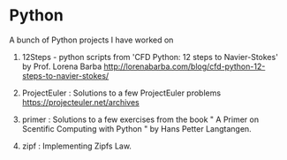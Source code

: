 # Python

A bunch of Python projects I have worked on 

1. 12Steps - python scripts from 'CFD Python: 12 steps to Navier-Stokes' by Prof. Lorena Barba 
    http://lorenabarba.com/blog/cfd-python-12-steps-to-navier-stokes/
    
2. ProjectEuler : Solutions to a few ProjectEuler problems 
    https://projecteuler.net/archives
   
3. primer : Solutions to a few exercises from the book " A Primer on Scentific Computing with Python " by Hans Petter Langtangen.

4. zipf : Implementing Zipfs Law.
